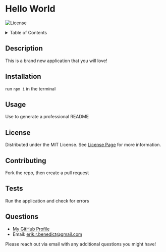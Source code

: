 # Hello World

  ![License](https://img.shields.io/static/v1?label=LICENSE&message=MIT&color=brightgreen)

  <details>
  <summary>Table of Contents</summary>
  <ol>
    <li><a href="#description">Description</a></li>
    <li><a href="#installation">Installation</a></li>
    <li><a href="#usage">Usage</a></li>
    <li><a href="#license">License</a></li>
    <li><a href="#contributing">Contributing</a></li>
    <li><a href="#tests">Tests</a></li>
    <li><a href="#questions">Questions</a></li>
  </ol>
</details>


## Description
This is a brand new application that you will love!

## Installation
run ``` npm i ``` in the terminal

## Usage
Use to generate a professional README

## License
Distributed under the MIT License. See [License Page](https://opensource.org/license/mit) for more information.

## Contributing
Fork the repo, then create a pull request

## Tests
Run the application and check for errors

## Questions
- [My GitHub Profile](https://github.com/erikbenedict)
- Email: erik.r.benedict@gmail.com

Please reach out via email with any additional questions you might have!
